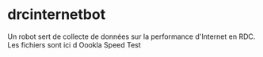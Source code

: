 # drcinternetbot
Un robot sert de collecte de données sur la performance d'Internet en RDC. Les fichiers sont ici d Oookla Speed Test
